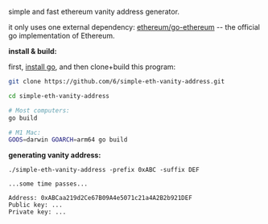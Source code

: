 simple and fast ethereum vanity address generator.

it only uses one external dependency: [ethereum/go-ethereum](https://github.com/ethereum/go-ethereum) -- the official go implementation of Ethereum.


**install & build:**

first, [install go](https://go.dev/doc/install), and then clone+build this program:
```sh
git clone https://github.com/6/simple-eth-vanity-address.git

cd simple-eth-vanity-address

# Most computers:
go build

# M1 Mac:
GOOS=darwin GOARCH=arm64 go build
```

**generating vanity address:**

```
./simple-eth-vanity-address -prefix 0xABC -suffix DEF

...some time passes...

Address: 0xABCaa219d2Ce67B09A4e5071c21a4A2B2b921DEF
Public key: ...
Private key: ...
```
